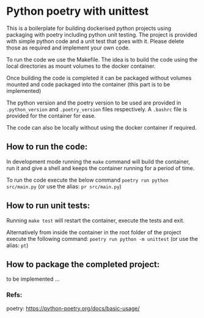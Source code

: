 # Python poetry with unittest
This is a boilerplate for building dockerised python projects using packaging with poetry including python 
unit testing. The project is provided with simple python code and a unit test that goes with it. Please 
delete those as required and implement your own code.

To run the code we use the Makefile. The idea is to build the code using
the local directories as mount volumes to the docker container. 

Once building the code is completed it can be packaged without volumes mounted and code packaged into the
container (this part is to be implemented)

The python version and the poetry version to be used are provided in `.python_version` and
`.poetry_version` files respectively. A `.bashrc` file is provided for the container for ease. 

The code can also be locally without using the docker container if required.


## How to run the code:
In development mode running the `make` command will build the container, run it 
and give a shell and keeps the container running for a period of time.

To run the code execute the below command
  `poetry run python src/main.py`   (or use the alias: `pr src/main.py`) 


## How to run unit tests:
Running `make test` will restart the container, execute the tests and exit.

Alternatively from inside the container in the root folder of the project execute the following
command:
  `poetry run python -m unittest`   (or use the alias: `pt`)


## How to package the completed project:
to be implemented ...


### Refs:
poetry:
  https://python-poetry.org/docs/basic-usage/  
